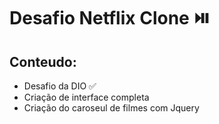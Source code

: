 # Desafio Netflix Clone ⏯️

 ## Conteudo:
- Desafio da DIO ✅
- Criação de interface completa
- Criação do caroseul de filmes com Jquery
